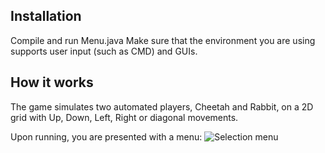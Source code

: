 ## Installation

Compile and run Menu.java
Make sure that the environment you are using supports user input (such as CMD) and GUIs.

## How it works

The game simulates two automated players, Cheetah and Rabbit, on a 2D grid with Up, Down, Left, Right or diagonal movements.

Upon running, you are presented with a menu:
![Selection menu](READMEfiles/menuSelection.png)
